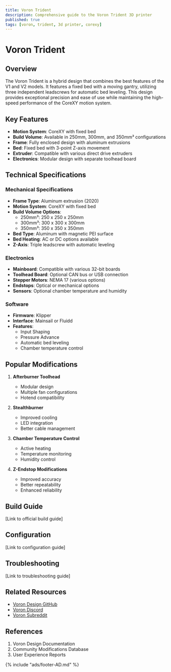 ```yaml
---
title: Voron Trident
description: Comprehensive guide to the Voron Trident 3D printer
published: true
tags: [voron, trident, 3d printer, corexy]
---
```


# Voron Trident

## Overview
The Voron Trident is a hybrid design that combines the best features of the V1 and V2 models. It features a fixed bed with a moving gantry, utilizing three independent leadscrews for automatic bed leveling. This design provides exceptional precision and ease of use while maintaining the high-speed performance of the CoreXY motion system.

## Key Features
- **Motion System**: CoreXY with fixed bed
- **Build Volume**: Available in 250mm, 300mm, and 350mm³ configurations
- **Frame**: Fully enclosed design with aluminum extrusions
- **Bed**: Fixed bed with 3-point Z-axis movement
- **Extruder**: Compatible with various direct drive extruders
- **Electronics**: Modular design with separate toolhead board

## Technical Specifications

### Mechanical Specifications
- **Frame Type**: Aluminum extrusion (2020)
- **Motion System**: CoreXY with fixed bed
- **Build Volume Options**:
  - 250mm³: 250 x 250 x 250mm
  - 300mm³: 300 x 300 x 300mm
  - 350mm³: 350 x 350 x 350mm
- **Bed Type**: Aluminum with magnetic PEI surface
- **Bed Heating**: AC or DC options available
- **Z-Axis**: Triple leadscrew with automatic leveling

### Electronics
- **Mainboard**: Compatible with various 32-bit boards
- **Toolhead Board**: Optional CAN bus or USB connection
- **Stepper Motors**: NEMA 17 (various options)
- **Endstops**: Optical or mechanical options
- **Sensors**: Optional chamber temperature and humidity

### Software
- **Firmware**: Klipper
- **Interface**: Mainsail or Fluidd
- **Features**:
  - Input Shaping
  - Pressure Advance
  - Automatic bed leveling
  - Chamber temperature control

## Popular Modifications
1. **Afterburner Toolhead**
   - Modular design
   - Multiple fan configurations
   - Hotend compatibility

2. **Stealthburner**
   - Improved cooling
   - LED integration
   - Better cable management

3. **Chamber Temperature Control**
   - Active heating
   - Temperature monitoring
   - Humidity control

4. **Z-Endstop Modifications**
   - Improved accuracy
   - Better repeatability
   - Enhanced reliability

## Build Guide
[Link to official build guide]

## Configuration
[Link to configuration guide]

## Troubleshooting
[Link to troubleshooting guide]

## Related Resources
- [Voron Design GitHub](https://github.com/VoronDesign)
- [Voron Discord](https://discord.gg/voron)
- [Voron Subreddit](https://www.reddit.com/r/voroncorexy)

## References
1. Voron Design Documentation
2. Community Modifications Database
3. User Experience Reports

{% include "ads/footer-AD.md" %}

